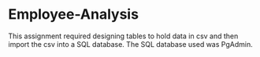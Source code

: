 # Employee-Analysis
This assignment required designing tables to hold data in csv and then import the csv into a SQL database.  The SQL database used was PgAdmin.
